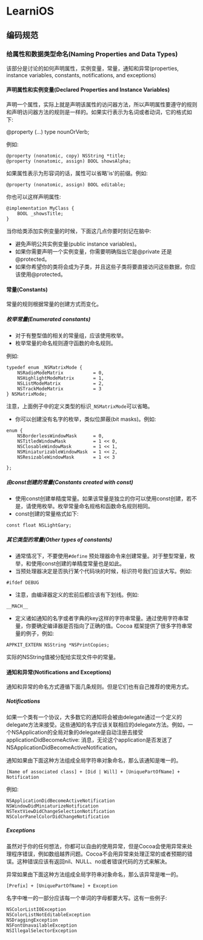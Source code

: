# LearniOS

## 编码规范

### 给属性和数据类型命名(Naming Properties and Data Types)

该部分是讨论的如何声明属性，实例变量，常量，通知和异常(properties, instance variables, constants, notifications, and exceptions)

#### 声明属性和实例变量(Declared Properties and Instance Variables)

声明一个属性，实际上就是声明该属性的访问器方法，所以声明属性要遵守的规则和声明访问器方法的规则是一样的。如果实行表示为名词或者动词，它的格式如下:

@property (…) type nounOrVerb;

例如:

```
@property (nonatomic, copy) NSString *title;
@property (nonatomic, assign) BOOL showsAlpha;
```
如果属性表示为形容词的话，属性可以省略'is'的前缀。例如:

```
@property (nonatomic, assign) BOOL editable;
```

你也可以这样声明属性:

```
@implementation MyClass {
    BOOL _showsTitle;
}
```

当你给类添加实例变量的时候，下面这几点你要时刻记在脑中:

* 避免声明公共实例变量(public instance variables)。
* 如果你需要声明一个实例变量，你需要明确指出它是@private 还是 @protected。
* 如果你希望你的类将会成为子类，并且这些子类将要直接访问这些数据，你应该使用@protected。

#### 常量(Constants)

常量的规则根据常量的创建方式而变化。

##### 枚举常量(Enumerated constants)

* 对于有整型值的相关的常量组，应该使用枚举。
* 枚举常量的命名规则遵守函数的命名规则。

例如:

```
typedef enum _NSMatrixMode {
    NSRadioModeMatrix           = 0,
    NSHighlightModeMatrix       = 1,
    NSListModeMatrix            = 2,
    NSTrackModeMatrix           = 3
} NSMatrixMode;
```

注意，上面例子中的定义类型的标识`_NSMatrixMode`可以省略。

* 你可以创建没有名字的枚举，类似位屏蔽(bit masks)。例如:
```
enum {
    NSBorderlessWindowMask      = 0,
    NSTitledWindowMask          = 1 << 0,
    NSClosableWindowMask        = 1 << 1,
    NSMiniaturizableWindowMask  = 1 << 2,
    NSResizableWindowMask       = 1 << 3
 
};
```

##### 由const创建的常量(Constants created with const)

* 使用const创建单精度常量。如果该常量是独立的你可以使用const创建，若不是，请使用枚举。枚举常量命名规格和函数命名规则相同。
* const创建的常量格式如下: 

```
const float NSLightGary;
```

##### 其它类型的常量(Other types of constants)

* 通常情况下，不要使用`#define` 预处理器命令来创建常量。对于整型常量，枚举，和使用const创建的单精度常量也是如此。
* 当预处理器决定是否执行某个代码块的时候，标识符号我们应该大写。例如:

```
#ifdef DEBUG
```

* 注意，由编译器定义的宏前后都应该有下划线。例如:

```
__MACH__
```

* 定义诸如通知的名字或者字典的key这样的字符串常量。通过使用字符串常量，你要确定编译器是否指向了正确的值。Cocoa 框架提供了很多字符串常量的例子，例如:

```
APPKIT_EXTERN NSString *NSPrintCopies;
```

实际的NSString值被分配给实现文件中的常量。

#### 通知和异常(Notifications and Exceptions)

通知和异常的命名方式遵循下面几条规则。但是它们也有自己推荐的使用方式。

##### Notifications

如果一个类有一个协议，大多数它的通知将会被由delegate通过一个定义的delegate方法来接受。这些通知的名字应该关联相应的delegate方法。例如，一个NSApplication的全局对象的delegate是自动注册去接受applicationDidBecomeActive: 消息，无论这个application是否发送了NSApplicationDidBecomeActiveNotification。

通知如果由下面这种方法组成全局字符串对象命名，那么该通知是唯一的。

```
[Name of associated class] + [Did | Will] + [UniquePartOfName] + Notification
```

例如:

```
NSApplicationDidBecomeActiveNotification
NSWindowDidMiniaturizeNotification
NSTextViewDidChangeSelectionNotification
NSColorPanelColorDidChangeNotification
```

##### Exceptions

虽然对于你的任何想法，你都可以自由的使用异常，但是Cocoa会使用异常来处理程序错误，例如数组越界问题。Cocoa不会用异常来处理正常的或者预期的错误。这种错误应该有返回nil、NULL、no或者错误代码的方式来解决。

异常如果由下面这种方法组成全局字符串对象命名，那么该异常是唯一的。

```
[Prefix] + [UniquePartOfName] + Exception
```

名字中唯一的一部分应该每一个单词的字母都要大写。这有一些例子:

```
NSColorListIOException
NSColorListNotEditableException
NSDraggingException
NSFontUnavailableException
NSIllegalSelectorException
```
